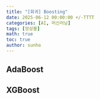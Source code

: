 ```yaml
---
title: "[회귀] Boosting"
date: 2025-06-12 00:00:00 +/-TTTT
categories: [AI, 머신러닝]
tags: [앙상블]
math: true
toc: true
author: sunho
---
```


## AdaBoost



## XGBoost



